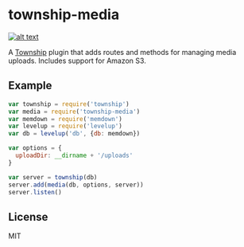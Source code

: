 # township-media
[![alt text](https://travis-ci.org/staygrimm/township-media.svg)](https://travis-ci.org/staygrimm/township-media)

A [Township](https://github.com/civicmakerlab/township) plugin that adds routes and methods for managing media uploads.  Includes support for Amazon S3.

## Example
``` js
var township = require('township')
var media = require('township-media')
var memdown = require('memdown')
var levelup = require('levelup')
var db = levelup('db', {db: memdown})

var options = {
  uploadDir: __dirname + '/uploads'
}

var server = township(db)
server.add(media(db, options, server))
server.listen()
```

## License
MIT
